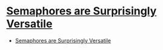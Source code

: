 # [Semaphores are Surprisingly Versatile](https://preshing.com/20150316/semaphores-are-surprisingly-versatile/)

- [Semaphores are Surprisingly Versatile](#semaphores-are-surprisingly-versatile)
